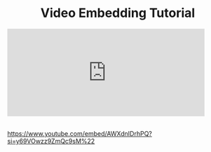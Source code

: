 <!DOCTYPE html>
<h1><br><center>Video Embedding Tutorial</br></h1>
    <iframe width="450" height="200"
        src="https://www.youtube.com/embed/AWXdnIDrhPQ?si=y69VOwzz9ZmQc9sM"
        title="YouTube video player" frameborder="0" allow="accelerometer; autoplay; clipboard-write; encrypted-media; gyroscope; picture-in-picture; web-share"
        referrerpolicy="strict-origin-when-cross-origin" allowfullscreen>
    </iframe>
</video>

<br>https://www.youtube.com/embed/AWXdnIDrhPQ?si=y69VOwzz9ZmQc9sM%22</br>
